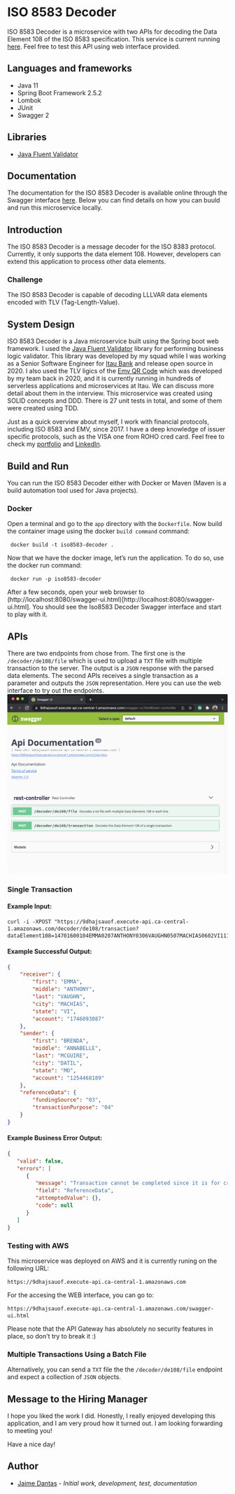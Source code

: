 # ISO 8583 Decoder
ISO 8583 Decoder is a microservice with two APIs for decoding the Data Element 108 of the ISO 8583 specification. This service is current 
running [here](https://9dhajsauof.execute-api.ca-central-1.amazonaws.com/swagger-ui.html). Feel free to test this API using web interface 
provided.

## Languages and frameworks
- Java 11
- Spring Boot Framework 2.5.2
- Lombok
- JUnit
- Swagger 2

## Libraries
- [Java Fluent Validator](https://github.com/mvallim/java-fluent-validator)

## Documentation
The documentation for the ISO 8583 Decoder is available online through the Swagger interface 
[here](https://9dhajsauof.execute-api.ca-central-1.amazonaws.com/swagger-ui.html). Below you can find details on how you can buuld and run this 
microservice locally.

## Introduction
The ISO 8583 Decoder is a message decoder for the ISO 8383 protocol. Currently, it only supports the data element 108. However, 
developers can extend this application to process other data elements. 

### Challenge
The ISO 8583 Decoder is capable of decoding LLLVAR data elements encoded with TLV (Tag-Length-Value).  

## System Design
ISO 8583 Decoder is a Java microservice built using the Spring boot web framework. I used the [Java Fluent Validator](https://github.com/mvallim/java-fluent-validator)
library for performing business logic validator. This library was developed by my squad while I was working as a Senior 
Software Engineer for [Itau Bank](https://en.wikipedia.org/wiki/Ita%C3%BA_Unibanco) and release open source in 2020. I also used the TLV ligics 
of the [Emv QR Code](https://github.com/mvallim/emv-qrcode) which was developed by my team back in 2020, and it is currently running in hundreds of 
serverless applications and microservices at Itau. We can discuss more detail about them in the interview. This microservice was created using
SOLID concepts and DDD. There is 27 unit tests in total, and some of them were created using TDD.

Just as a quick overview about myself, I work with financial protocols, including ISO 8583 and EMV, since 2017. I have a deep
knowledge of issuer specific protocols, such as the VISA one from ROHO cred card. Feel free to check my [portfolio](https://jaimedantas.com/portfolio.html) and [LinkedIn](https://www.linkedin.com/in/jaimedantas/).

## Build and Run
You can run the ISO 8583 Decoder either with Docker or Maven (Maven is a build automation tool used for Java projects).

### Docker
Open a terminal and go to the `app` directory with the `Dockerfile`. Now build the container image using the docker `build command` command:
````shell
 docker build -t iso8583-decoder .
````
Now that we have the docker image, let’s run the application. To do so, use the docker run command:
````shell
 docker run -p iso8583-decoder 
````
After a few seconds, open your web browser to (http://localhost:8080/swagger-ui.html)[http://localhost:8080/swagger-ui.html]. 
You should see the Iso8583 Decoder Swagger interface and start to play with it.


## APIs
There are two endpoints from chose from. The first one is the `/decoder/de108/file` which is used to upload a `TXT` file with multiple transaction
to the server. The output is a `JSON` response with the parsed data elements. The second APIs receives a single transaction as a 
parameter and outputs the `JSON` representation. Here you can use the web interface to try out the endpoints. 
![](doc/web.png)

### Single Transaction
#### Example Input: 
```shell
curl -i -XPOST "https://9dhajsauof.execute-api.ca-central-1.amazonaws.com/decoder/de108/transaction?dataElement108=14701600104EMMA0207ANTHONY0306VAUGHN0507MACHIAS0602VI1110174609308702630106BRENDA0209ANNABELLE0307MCGUIRE0505DATIL0602MO111012544681890312030203050204"
```
#### Example Successful Output:
```json
{
    "receiver": {
        "first": "EMMA",
        "middle": "ANTHONY",
        "last": "VAUGHN",
        "city": "MACHIAS",
        "state": "VI",
        "account": "1746093087"
    },
    "sender": {
        "first": "BRENDA",
        "middle": "ANNABELLE",
        "last": "MCGUIRE",
        "city": "DATIL",
        "state": "MO",
        "account": "1254468189"
    },
    "referenceData": {
        "fundingSource": "03",
        "transactionPurpose": "04"
    }
}
```
#### Example Business Error Output:
```json
{
   "valid": false,
   "errors": [
      {
         "message": "Transaction cannot be completed since it is for crypto purpose",
         "field": "ReferenceData",
         "attemptedValue": {},
         "code": null
      }
   ]
}
```

### Testing with AWS
This microservice was deployed on AWS and it is currently runing on the following URL:
```shell
https://9dhajsauof.execute-api.ca-central-1.amazonaws.com
```
For the accesing the WEB interface, you can go to:
```shell
https://9dhajsauof.execute-api.ca-central-1.amazonaws.com/swagger-ui.html
```
Please note that the API Gateway has absolutely no security features in place, so don't try to break it :)

### Multiple Transactions Using a Batch File
Alternatively, you can send a `TXT` file the the `/decoder/de108/file` endpoint and expect a collection of `JSON` objects.

## Message to the Hiring Manager
I hope you liked the work I did. Honestly, I really enjoyed developing this application, and I am very proud how it turned out. 
I am looking forwarding to meeting you! 

Have a nice day! 

## Author
* [Jaime Dantas](https://jaimedantas.com/) -  _Initial work, development, test, documentation_

